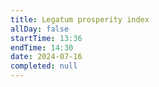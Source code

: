 ```yaml
---
title: Legatum prosperity index
allDay: false
startTime: 13:36
endTime: 14:30
date: 2024-07-16
completed: null
---
```

